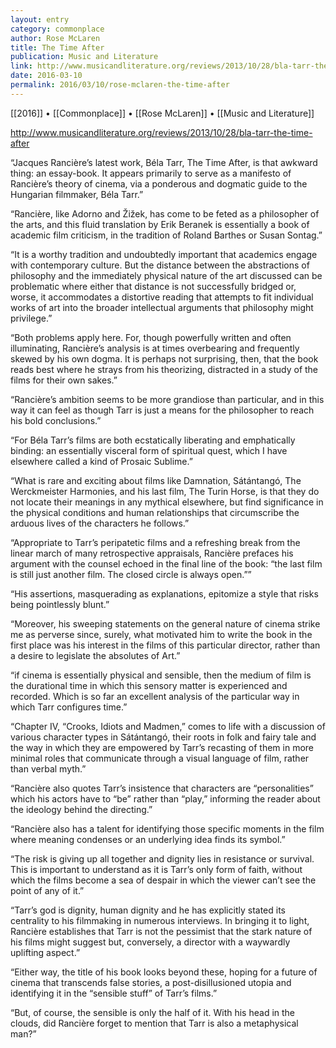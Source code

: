 ```yaml
---
layout: entry
category: commonplace
author: Rose McLaren
title: The Time After
publication: Music and Literature
link: http://www.musicandliterature.org/reviews/2013/10/28/bla-tarr-the-time-after
date: 2016-03-10
permalink: 2016/03/10/rose-mclaren-the-time-after
---
```


[[2016]] • [[Commonplace]] • [[Rose McLaren]] • [[Music and Literature]]

http://www.musicandliterature.org/reviews/2013/10/28/bla-tarr-the-time-after

“Jacques Rancière’s latest work, Béla Tarr, The Time After, is that awkward thing: an essay-book. It appears primarily to serve as a manifesto of Rancière’s theory of cinema, via a ponderous and dogmatic guide to the Hungarian filmmaker, Béla Tarr.”

“Rancière, like Adorno and Žižek, has come to be feted as a philosopher of the arts, and this fluid translation by Erik Beranek is essentially a book of academic film criticism, in the tradition of Roland Barthes or Susan Sontag.”

“It is a worthy tradition and undoubtedly important that academics engage with contemporary culture. But the distance between the abstractions of philosophy and the immediately physical nature of the art discussed can be problematic where either that distance is not successfully bridged or, worse, it accommodates a distortive reading that attempts to fit individual works of art into the broader intellectual arguments that philosophy might privilege.”

“Both problems apply here. For, though powerfully written and often illuminating, Rancière’s analysis is at times overbearing and frequently skewed by his own dogma. It is perhaps not surprising, then, that the book reads best where he strays from his theorizing, distracted in a study of the films for their own sakes.”

“Rancière’s ambition seems to be more grandiose than particular, and in this way it can feel as though Tarr is just a means for the philosopher to reach his bold conclusions.”

“For Béla Tarr’s films are both ecstatically liberating and emphatically binding: an essentially visceral form of spiritual quest, which I have elsewhere called a kind of Prosaic Sublime.”

“What is rare and exciting about films like Damnation, Sátántangó, The Werckmeister Harmonies, and his last film, The Turin Horse, is that they do not locate their meanings in any mythical elsewhere, but find significance in the physical conditions and human relationships that circumscribe the arduous lives of the characters he follows.”

“Appropriate to Tarr’s peripatetic films and a refreshing break from the linear march of many retrospective appraisals, Rancière prefaces his argument with the counsel echoed in the final line of the book: “the last film is still just another film. The closed circle is always open.””

“His assertions, masquerading as explanations, epitomize a style that risks being pointlessly blunt.”

“Moreover, his sweeping statements on the general nature of cinema strike me as perverse since, surely, what motivated him to write the book in the first place was his interest in the films of this particular director, rather than a desire to legislate the absolutes of Art.”

“if cinema is essentially physical and sensible, then the medium of film is the durational time in which this sensory matter is experienced and recorded. Which is so far an excellent analysis of the particular way in which Tarr configures time.”

“Chapter IV, “Crooks, Idiots and Madmen,” comes to life with a discussion of various character types in Sátántangó, their roots in folk and fairy tale and the way in which they are empowered by Tarr’s recasting of them in more minimal roles that communicate through a visual language of film, rather than verbal myth.”

“Rancière also quotes Tarr’s insistence that characters are “personalities” which his actors have to “be” rather than “play,” informing the reader about the ideology behind the directing.”

“Rancière also has a talent for identifying those specific moments in the film where meaning condenses or an underlying idea finds its symbol.”

“The risk is giving up all together and dignity lies in resistance or survival. This is important to understand as it is Tarr’s only form of faith, without which the films become a sea of despair in which the viewer can’t see the point of any of it.”

“Tarr’s god is dignity, human dignity and he has explicitly stated its centrality to his filmmaking in numerous interviews. In bringing it to light, Rancière establishes that Tarr is not the pessimist that the stark nature of his films might suggest but, conversely, a director with a waywardly uplifting aspect.”

“Either way, the title of his book looks beyond these, hoping for a future of cinema that transcends false stories, a post-disillusioned utopia and identifying it in the “sensible stuff” of Tarr’s films.”

“But, of course, the sensible is only the half of it. With his head in the clouds, did Rancière forget to mention that Tarr is also a metaphysical man?”
